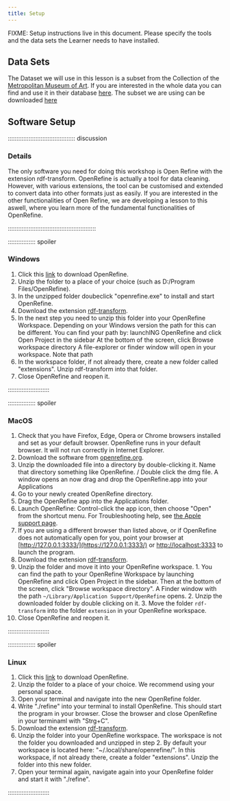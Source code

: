 ```yaml
---
title: Setup
---
```


FIXME: Setup instructions live in this document. Please specify the tools and
the data sets the Learner needs to have installed.

## Data Sets

The Dataset we will use in this lesson is a subset from the Collection of the [Metropolitan Museum of Art](https://www.metmuseum.org/de). If you are interested in the whole data you can find and use it in their database [here](https://www.metmuseum.org/de/art/collection). The subset we are using can be downloaded [here]()

## Software Setup

::::::::::::::::::::::::::::::::::::::: discussion

### Details

The only software you need for doing this workshop is Open Refine with the extension rdf-transform. OpenRefine is actually a tool for data cleaning. However, with various extensions, the tool can be customised and extended to convert data into other formats just as easily. If you are interested in the other functionalities of Open Refine, we are developing a lesson to this aswell, where you learn more of the fundamental functionalities of OpenRefine. 

:::::::::::::::::::::::::::::::::::::::::::::::::::

:::::::::::::::: spoiler

### Windows

1. Click this [link](https://openrefine.org/post_download?version=3.9-beta1&platform=linux) to download OpenRefine. 
2. Unzip the folder to a place of your choice (such as D:/Program Files/OpenRefine).
3. In the unzipped folder doubeclick "openrefine.exe" to install and start OpenRefine. 
4. Download the extension [rdf-transform](https://github.com/AtesComp/rdf-transform/releases/download/v2.2.4/rdf-transform-2.2.4.zip).
5. In the next step you need to unzip this folder into your OpenRefine Workspace. Depending on your Windows version the path for this can be different. You can find your path by: 
launchING OpenRefine and click Open Project in the sidebar
At the bottom of the screen, click Browse workspace directory
A file-explorer or finder window will open in your workspace. Note that path
6. In the workspace folder, if not already there, create a new folder called "extensions". Unzip rdf-transform into that folder.
7. Close OpenRefine and reopen it.




::::::::::::::::::::::::

:::::::::::::::: spoiler

### MacOS

 1. Check that you have Firefox, Edge, Opera or Chrome browsers installed and set as your
   default browser. OpenRefine runs in your default browser. It will not run
   correctly in Internet Explorer.
 2. Download the software from [openrefine.org](https://openrefine.org).
 3. Unzip the downloaded file into a directory by double-clicking it. Name
   that directory something like OpenRefine. / Double click the dmg file. A window opens an now drag and drop the OpenRefine.app into your Applications
 4. Go to your newly created OpenRefine directory.
 5. Drag the OpenRefine app into the Applications folder.
 6. Launch OpenRefine: Control-click the app icon, then
   choose "Open" from the shortcut menu. For Troubleshooting help, see
   [the Apple support page](https://support.apple.com/guide/mac-help/open-a-mac-app-from-an-unidentified-developer-mh40616/mac).
 7. If you are using a different browser than listed above, or if OpenRefine does not automatically
   open for you, point your browser at [http://127.0.0.1:3333/](https://127.0.0.1:3333/) or
   [http://localhost:3333](https://localhost:3333) to launch the program.
 8. Download the extension [rdf-transform](https://github.com/AtesComp/rdf-transform/releases/download/v2.2.4/rdf-transform-2.2.4.zip).
 9. Unzip the folder and move it into your OpenRefine workspace. 
        1. You can find the path to your OpenRefine Workspace by launching OpenRefine and click Open Project in the sidebar. Then at the bottom of the screen, click "Browse workspace directory". A Finder window with the path `~/Library/Application Support/OpenRefine` opens.
        2. Unzip the downloaded folder by double clicking on it.
        3. Move the folder `rdf-transform` into the folder `extension` in your OpenRefine workspace.
10. Close OpenRefine and reopen it.

::::::::::::::::::::::::


:::::::::::::::: spoiler

### Linux

1. Click this [link](https://openrefine.org/post_download?version=3.9-beta1&platform=linux) to download OpenRefine. 
2. Unzip the folder to a place of your choice. We recommend using your personal space.
3. Open your terminal and navigate into the new OpenRefine folder.
4. Write "./refine" into your terminal to install OpenRefine. This should start the program in your browser. Close the browser and close OpenRefine in your terminaml with "Strg+C".
5. Download the extension [rdf-transform](https://github.com/AtesComp/rdf-transform/releases/download/v2.2.4/rdf-transform-2.2.4.zip).
6. Unzip the folder into your OpenRefine workspace. The workspace is not the folder you downloaded and unzipped in step 2. By default your workspace is located here: "~/.local/share/openrefine/". In this workspace, if not already there, create a folder "extensions". Unzip the folder into this new folder.
7. Open your terminal again, navigate again into your OpenRefine folder and start it with "./refine".

::::::::::::::::::::::::
